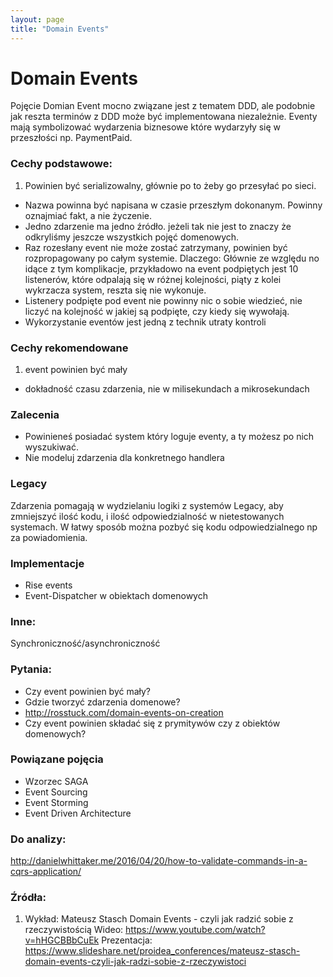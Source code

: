 ```yaml
---
layout: page
title: "Domain Events"
---
```


# Domain Events

Pojęcie Domian Event mocno związane jest z tematem DDD, ale podobnie jak reszta terminów z DDD może być implementowana niezależnie.
Eventy mają symbolizować wydarzenia biznesowe które wydarzyły się w przeszłości np. PaymentPaid.  

### Cechy podstawowe:
1. Powinien być serializowalny, głównie po to żeby go przesyłać po sieci.
+ Nazwa powinna być napisana w czasie przeszłym dokonanym.
Powinny oznajmiać  fakt, a nie życzenie.
+ Jedno zdarzenie ma jedno źródło.
 jeżeli tak nie jest to znaczy że odkryliśmy jeszcze wszystkich pojęć domenowych.
+ Raz rozesłany event nie może zostać zatrzymany, powinien być rozpropagowany po całym systemie.
Dlaczego: Głównie ze względu no idące z tym komplikacje, przykładowo na event podpiętych jest 10 listenerów, które odpalają się w różnej kolejności, piąty z kolei wykrzacza system, reszta się nie wykonuje.
+ Listenery podpięte pod event nie powinny nic o sobie wiedzieć, nie liczyć na kolejność w jakiej są podpięte, czy kiedy się wywołają.
+ Wykorzystanie eventów jest jedną z technik utraty kontroli

### Cechy rekomendowane
1. event powinien być mały
* dokładność czasu zdarzenia, nie w milisekundach a mikrosekundach

### Zalecenia
* Powinieneś posiadać system który loguje eventy, a ty możesz po nich wyszukiwać.
* Nie modeluj zdarzenia dla konkretnego handlera

### Legacy
Zdarzenia pomagają w wydzielaniu logiki z systemów Legacy, aby zmniejszyć ilość kodu, i ilość odpowiedzialność w nietestowanych systemach. W łatwy sposób można pozbyć się kodu odpowiedzialnego np za powiadomienia.

### Implementacje
* Rise events
* Event-Dispatcher w obiektach domenowych

### Inne:
Synchroniczność/asynchroniczność

### Pytania:
* Czy event powinien być mały?
* Gdzie tworzyć zdarzenia domenowe?
 * http://rosstuck.com/domain-events-on-creation
* Czy event powinien składać się z prymitywów czy z obiektów domenowych?


### Powiązane pojęcia
* Wzorzec SAGA
* Event Sourcing
* Event Storming
* Event Driven Architecture


### Do analizy:
http://danielwhittaker.me/2016/04/20/how-to-validate-commands-in-a-cqrs-application/

### Źródła:
1) Wykład:
Mateusz Stasch Domain Events - czyli jak radzić sobie z rzeczywistością
Wideo: https://www.youtube.com/watch?v=hHGCBBbCuEk
Prezentacja: https://www.slideshare.net/proidea_conferences/mateusz-stasch-domain-events-czyli-jak-radzi-sobie-z-rzeczywistoci
